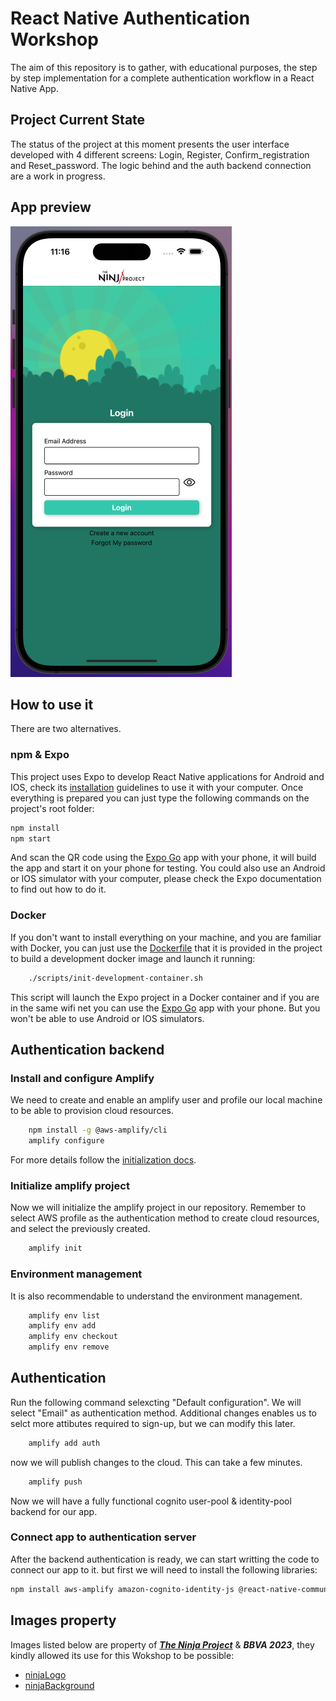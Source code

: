 # React Native Authentication Workshop

The aim of this repository is to gather, with educational purposes, the step by step implementation
for a complete authentication workflow in a React Native App.

## Project Current State

The status of the project at this moment presents the user interface developed with 4 different screens: Login, Register, Confirm_registration and Reset_password. The logic behind and the auth backend connection are a work in progress.

## App preview

![app-image](./readme-files/login-screenshot.png)

## How to use it

There are two alternatives.

### npm & Expo

This project uses Expo to develop React Native applications for Android and IOS, check its [installation] guidelines to use it with your computer. Once everything is prepared you can just type the following commands on the project's root folder:

```bash
npm install
npm start
```

And scan the QR code using the [Expo Go] app with your phone, it will build the app and start it on your phone for testing. You could also use an Android or IOS simulator with your computer, please check the Expo documentation to find out how to do it.

### Docker

If you don't want to install everything on your machine, and you are familiar with Docker, you can just use the [Dockerfile] that it is provided in the project to build a development docker image and launch it running:

```bash
    ./scripts/init-development-container.sh
```

This script will launch the Expo project in a Docker container and if you are in the same wifi net you can use the [Expo Go] app with your phone. But you won't be able to use Android or IOS simulators.

[installation]: https://docs.expo.dev/get-started/installation/
[Dockerfile]: ./Dockerfile
[Expo Go]: https://docs.expo.dev/get-started/installation/#expo-go-app-for-android-and-ios

## Authentication backend

### Install and configure Amplify

We need to create and enable an amplify user and profile our local machine to be able to provision cloud resources.

```bash
    npm install -g @aws-amplify/cli
    amplify configure
```

For more details follow the [initialization docs].

[initialization docs]: https://docs.amplify.aws/lib/project-setup/prereq/q/platform/react-native/#option-2-follow-the-instructions

### Initialize amplify project

Now we will initialize the amplify project in our repository. Remember to select AWS profile as the authentication method to create cloud resources, and select the previously created.

```bash
    amplify init
```

### Environment management

It is also recommendable to understand the environment management.

```bash
    amplify env list
    amplify env add
    amplify env checkout
    amplify env remove
```

## Authentication

Run the following command selexcting "Default configuration". We will select "Email" as authentication method. Additional changes enables us to selct more attibutes required to sign-up, but we can modify this later.

```bash
    amplify add auth
```

now we will publish changes to the cloud. This can take a few minutes.

```bash
    amplify push
```

Now we will have a fully functional cognito user-pool & identity-pool backend for our app.

### Connect app to authentication server

After the backend authentication is ready, we can start writting the code to connect our app to it. but first we will need to install the following libraries:

```bash
npm install aws-amplify amazon-cognito-identity-js @react-native-community/netinfo @react-native-async-storage/async-storage
```

## Images property

Images listed below are property of ***[The Ninja Project]*** & ***BBVA 2023***, they kindly allowed its use for this Wokshop to be possible:

* [ninjaLogo]
* [ninjaBackground]

[The Ninja Project]: https://www.theninjaproject.bbva/
[ninjaLogo]: assets/ninjaLogo.png
[ninjaBackground]: assets/ninjaBackground.png